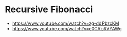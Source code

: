 # Recursive Fibonacci
- https://www.youtube.com/watch?v=zg-ddPbzcKM
- https://www.youtube.com/watch?v=e0CAbRVYAWg